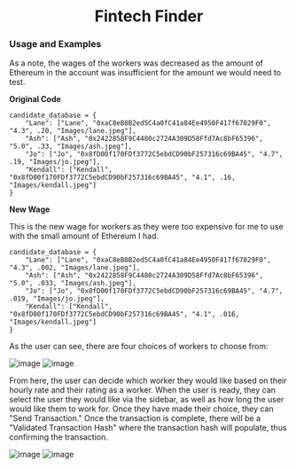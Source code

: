 <h1 align="center">Fintech Finder</h1> 


### Usage and Examples

As a note, the wages of the workers was decreased as the amount of Ethereum in the account was insufficient for the amount we would need to test.

**Original Code** 

```
candidate_database = {
    "Lane": ["Lane", "0xaC8eB8B2ed5C4a0fC41a84Ee4950F417f67029F0", "4.3", .20, "Images/lane.jpeg"],
    "Ash": ["Ash", "0x2422858F9C4480c2724A309D58Ffd7Ac8bF65396", "5.0", .33, "Images/ash.jpeg"],
    "Jo": ["Jo", "0x8fD00f170FDf3772C5ebdCD90bF257316c69BA45", "4.7", .19, "Images/jo.jpeg"],
    "Kendall": ["Kendall", "0x8fD00f170FDf3772C5ebdCD90bF257316c69BA45", "4.1", .16, "Images/kendall.jpeg"]
}
```
**New Wage**

This is the new wage for workers as they were too expensive for me to use with the small amount of Ethereum I had.
```
candidate_database = {
    "Lane": ["Lane", "0xaC8eB8B2ed5C4a0fC41a84Ee4950F417f67029F0", "4.3", .002, "Images/lane.jpeg"],
    "Ash": ["Ash", "0x2422858F9C4480c2724A309D58Ffd7Ac8bF65396", "5.0", .033, "Images/ash.jpeg"],
    "Jo": ["Jo", "0x8fD00f170FDf3772C5ebdCD90bF257316c69BA45", "4.7", .019, "Images/jo.jpeg"],
    "Kendall": ["Kendall", "0x8fD00f170FDf3772C5ebdCD90bF257316c69BA45", "4.1", .016, "Images/kendall.jpeg"]
}
```

As the user can see, there are four choices of workers to choose from:

![image](https://user-images.githubusercontent.com/84649228/140619760-783f779f-78f6-4f8f-9b25-9b28a4c4b5aa.png)
![image](https://user-images.githubusercontent.com/84649228/140619797-eba69f80-4dcb-4578-91e2-3260885e758b.png)

From here, the user can decide which worker they would like based on their hourly rate and their rating as a worker. When the user is ready, they can select the user they would like via the sidebar, as well as how long the user would like them to work for. Once they have made their choice, they can "Send Transaction." Once the transaction is complete, there will be a "Validated Transaction Hash" where the transaction hash will populate, thus confirming the transaction.

![image](https://user-images.githubusercontent.com/84649228/140619834-4dbeeea1-1612-450a-b255-10f785d17ed9.png)
![image](https://user-images.githubusercontent.com/84649228/140619875-ca63c534-498c-4b4d-a068-2243e1968b68.png)


